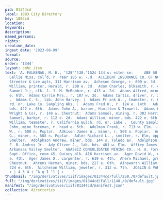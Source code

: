 ```yaml
---
pid: 01344cd
label: 1883 City Directory
key: 1883cd
location: 
keywords: 
description: 
named_persons: 
rights: 
creation_date: 
ingest_date: '2023-08-09'
format: 
source: 
order: '1344'
layout: cmhc_item
text: 'A. FALKENAU, M. E., ‘t28""t30,"152¢ 134 w: eiten se:     ABE 60 AIT  Abercrombie
  Callie Miss, col’d, r. rear 185 w. -.d.  ACCIDENT INSURANCE CO. OF NORTH AMERICA,
  Streeter & Lee agts, 311 Harrison av.  Acheson George, r. 809 w. 3d.  Ackermann
  William, printer, Herald, r. 208 e. 3d.  Adam Charles, blksmith, r. 413 w. 2d.  Adam
  Samuel J:;, clk. J. J. M. McRobbie, r. 413 w. 2d.  Adams Alfred, miner, bds. 422
  e. 6th.  Adams Carrie Mrs., r. 107 w. 3d.  Adams Curtis, driver, r. 303 e. 8th.
  .  Adams C. S., lab. John Harvey. |  Adams Fr ank W. , teamster, r. California Gulch
  rd. nr. Lake Co. Sampling Wks. |  Adams Fred W., r. 124 e. 14th.  Adams John, miner,
  bds. 422 e. 6th.  Adams John A., barber, Hamilton & Trowell.  Adams Oliver (J. A.
  Wright & Co), r. 148 w. Chestnut:  Adams Samuel, mining, r. 303 Harrison av.  Adams
  Samuel, barkpr, r. 112 e. 2d.  Adams William, miner, bds. 422 e. 6th.  /  Adams
  William, teamster, r. California Gulch, rd. nr. Lake .  County Sampling Works.  Addigan
  John, mine foreman, r. head e. 5th.  Adelman Frank, r. 713 w. Elm. ~  Adkison George
  W., r. 508 n. Poplar.  Adkison James W., miner, r. 508 n. Poplar.  Adkison Trueman
  G., miner, r. 508 n. Poplar.  Adler Richard L. , smelter, r. Elm, opp. La Plata
  Smelter.  Adolphson Andrew, miner, bds. 144 s. Toledo av.  Adolphson John F., lab.
  F. B. Andrus Jr.  Ady Oliver J., lab. bds. 401 w. Elm.  Affiey James, ‘weigher,
  Arkansas Valley Smelter.  AGASSIZ CONSOLIDATED MINING CO., H. A. Ford, Manager and
  Supt. Office, room 45, Quincy blk. 416 Harrison av.  Ager David W., miner, r. 619
  e. 4th.  Ager James D., carpenter, r. 619 e. 4th.  Ahern Michael, grocer, 601 w.
  Chestnut.  Ahrens Herman, miner, bds. 227 e. 6th.  Ainsworth William, miner, bds.
  724 e. 6th.  Aitcheson William, jeweler, r. 312 w. 7th.  JOSLIN & PARK, T*®s554P.NS,25°%555RS.  y
  x | 4 3 4 i “A q I "1 { i    '
thumbnail: "/img/derivatives/iiif/images/01344cd/full/250,/0/default.jpg"
full: "/img/derivatives/iiif/images/01344cd/full/1140,/0/default.jpg"
manifest: "/img/derivatives/iiif/01344cd/manifest.json"
collection: directories
---
```

